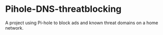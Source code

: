 # Pihole-DNS-threatblocking
A project using Pi-hole to block ads and known threat domains on a home network.
